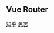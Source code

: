 ## Vue Router
[知乎](https://zhuanlan.zhihu.com/p/37730038)
[思否](https://segmentfault.com/a/1190000023662742)